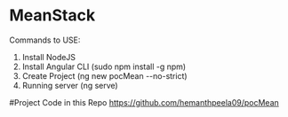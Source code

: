 # MeanStack

Commands to USE:
1. Install NodeJS
2. Install Angular CLI (sudo npm install -g npm)
3. Create Project (ng new pocMean --no-strict)
4. Running server (ng serve)

#Project Code in this Repo
https://github.com/hemanthpeela09/pocMean
